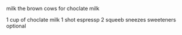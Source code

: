 milk the brown cows for choclate milk 

1 cup of choclate milk 
1 shot espressp 
2 squeeb sneezes
sweeteners optional